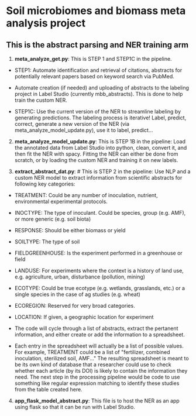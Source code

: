 # Soil microbiomes and biomass meta analysis project
## This is the abstract parsing and NER training arm
1. **meta_analyze_get.py**: This is STEP 1 and STEP1C in the pipeline.

- STEP1: Automate identification and retrieval of citations, abstracts for potentially relevant papers based on keyword search via PubMed. 

- Automate creation (if needed) and uploading of abstracts to the labeling project in Label Studio (currently mbb_abstracts). This is done to help train the custom NER.

- STEP1C: Use the current version of the NER to streamline labeling by generating predictions. The labeling process is iterative! Label, predict, correct, generate a new version of the NER (via meta_analyze_model_update.py), use it to label, predict...

2. **meta_analyze_model_update.py**: This is STEP 1B in the pipeline:
Load the annotated data from Label Studio into python, clean, convert it, and then fit the NER with spacy. Fitting the NER can either be done from scratch, or by loading the custom NER and training it on new labels. 

3. **extract_abstract_dat.py**: # This is STEP 2 in the pipeline:
Use NLP and a custom NER model to extract information from scientific abstracts for following key categories: 

- TREATMENT: Could be any number of inoculation, nutrient, environmental
		 experimental protocols.  
- INOCTYPE: The type of inoculant. Could be species, group (e.g. AMF), or more generic (e.g. soil biota)
- RESPONSE: Should be either biomass or yield 
- SOILTYPE: The type of soil
- FIELDGREENHOUSE: Is the experiment performed in a greenhouse or field
- LANDUSE: For experiments where the context is a history of land use, e.g. agriculture, urban, disturbance (pollution, mining) 
- ECOTYPE: Could be true ecotype (e.g. wetlands, grasslands, etc.) or a single species in the case of ag studies (e.g. wheat)
- ECOREGION: Reserved for very broad categories. 
- LOCATION: If given, a geographic location for experiment
 
- The code will cycle through a list of abstracts, extract the pertanent information, and either create or add the information to a spreadsheet.

- Each entry in the spreadsheet will actually be a list of possible values. For example, TREATMENT could be a list of "fertilizer, combined inoculation, sterilized soil, AMF..." The resulting spreadsheet is meant to be its own kind of database that a researcher could use to check whether each article (by its DOI) is likely to contain the information they need. The next step in the processing pipeline would be code to use something like regular expression matching to identify these studies from the table created here. 

4. **app_flask_model_abstract.py**: This file is to host the NER as an app using flask so that it can be run with Label Studio.